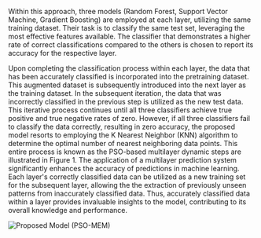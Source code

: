 Within this approach, three models (Random Forest, Support Vector Machine, Gradient Boosting) are employed at each layer, utilizing the same training dataset. Their task is to classify the same test set, leveraging the most effective features available. The classifier that demonstrates a higher rate of correct classifications compared to the others is chosen to report its accuracy for the respective layer.

Upon completing the classification process within each layer, the data that has been accurately classified is incorporated into the pretraining dataset. This augmented dataset is subsequently introduced into the next layer as the training dataset. In the subsequent iteration, the data that was incorrectly classified in the previous step is utilized as the new test data. This iterative process continues until all three classifiers achieve true positive and true negative rates of zero. However, if all three classifiers fail to classify the data correctly, resulting in zero accuracy, the proposed model resorts to employing the K Nearest Neighbor (KNN) algorithm to determine the optimal number of nearest neighboring data points. This entire process is known as the PSO-based multilayer dynamic steps are illustrated in Figure 1. The application of a multilayer prediction system significantly enhances the accuracy of predictions in machine learning. Each layer's correctly classified data can be utilized as a new training set for the subsequent layer, allowing the the extraction of previously unseen patterns from inaccurately classified data. Thus, accurately classified data within a layer provides invaluable insights to the model, contributing to its overall knowledge and performance. 


![Proposed Model (PSO-MEM)](https://github.com/rajib1346/PSO-MEM/assets/26224493/01d60f7e-b6b8-4f7c-a4aa-d38ca9ba0d37)
